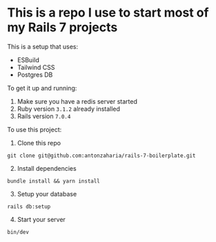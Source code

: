 # This is a repo I use to start most of my Rails 7 projects

This is a setup that uses:
 - ESBuild
 - Tailwind CSS
 - Postgres DB

To get it up and running:
1. Make sure you have a redis server started
2. Ruby version `3.1.2` already installed
3. Rails version `7.0.4`

To use this project:
1. Clone this repo
```
git clone git@github.com:antonzaharia/rails-7-boilerplate.git
```
2. Install dependencies
```
bundle install && yarn install
```
3. Setup your database
```
rails db:setup
```
4. Start your server
```
bin/dev
```